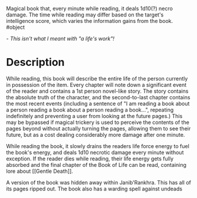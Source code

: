 Magical book that, every minute while reading, it deals 1d10(?) necro damage. The time while reading may differ based on the target's intelligence score, which varies the information gains from the book.
#object 

*- This isn't what I meant with "a life's work"!*


# Description
While reading, this book will describe the entire life of the person currently in possession of the item. Every chapter will note down a significant event of the reader and contains a 1st person novel-like story. The story contains the absolute truth of the character, and the second-to-last chapter contains the most recent events (including a sentence of "I am reading a book about a person reading a book about a person reading a book...", repeating indefinitely and preventing a user from looking at the future pages.) This may be bypassed if magical trickery is used to perceive the contents of the pages beyond without actually turning the pages, allowing them to see their future, but as a cost dealing considerably more damage after one minute.

While reading the book, it slowly drains the readers life force energy to fuel the book's energy, and deals 1d10 necrotic damage every minute without exception. If the reader dies while reading, their life energy gets fully absorbed and the final chapter of the Book of Life can be read, containing lore about [[Gentle Death]].

A version of the book was hidden away within Janib'Rankhra. This has all of its pages ripped out. The book also has a warding spell against undeads